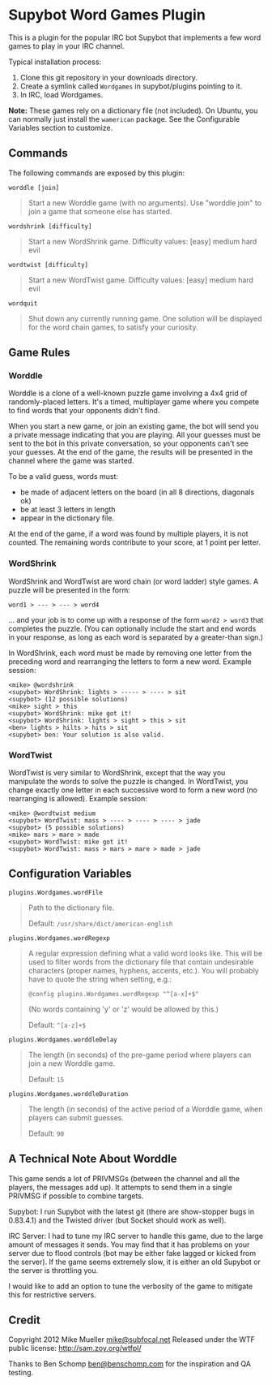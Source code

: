 Supybot Word Games Plugin
=========================

This is a plugin for the popular IRC bot Supybot that implements a few
word games to play in your IRC channel.

Typical installation process:

1. Clone this git repository in your downloads directory.
2. Create a symlink called `Wordgames` in supybot/plugins pointing to it.
3. In IRC, load Wordgames.

**Note:** These games rely on a dictionary file (not included).  On
Ubuntu, you can normally just install the `wamerican` package.  See
the Configurable Variables section to customize.

Commands
--------

The following commands are exposed by this plugin:

`worddle [join]`

> Start a new Worddle game (with no arguments). Use "worddle join"
> to join a game that someone else has started.

`wordshrink [difficulty]`

> Start a new WordShrink game.  Difficulty values: [easy] medium hard evil

`wordtwist [difficulty]`

> Start a new WordTwist game.  Difficulty values: [easy] medium hard evil

`wordquit`

> Shut down any currently running game. One solution will be displayed for
> the word chain games, to satisfy your curiosity.

Game Rules
----------

### Worddle

Worddle is a clone of a well-known puzzle game involving a 4x4 grid of
randomly-placed letters.  It's a timed, multiplayer game where you compete
to find words that your opponents didn't find.

When you start a new game, or join an existing game, the bot will send you a
private message indicating that you are playing.  All your guesses must be
sent to the bot in this private conversation, so your opponents can't see your
guesses.  At the end of the game, the results will be presented in the channel
where the game was started.

To be a valid guess, words must:

* be made of adjacent letters on the board (in all 8 directions, diagonals ok)
* be at least 3 letters in length
* appear in the dictionary file.

At the end of the game, if a word was found by multiple players, it is not
counted.  The remaining words contribute to your score, at 1 point per letter.

### WordShrink

WordShrink and WordTwist are word chain (or word ladder) style games.
A puzzle will be presented in the form:

    word1 > --- > --- > word4

... and your job is to come up with a response of the form `word2 > word3`
that completes the puzzle.  (You can optionally include the start and end
words in your response, as long as each word is separated by a greater-than
sign.)

In WordShrink, each word must be made by removing one letter from the
preceding word and rearranging the letters to form a new word.  Example
session:

    <mike> @wordshrink
    <supybot> WordShrink: lights > ----- > ---- > sit
    <supybot> (12 possible solutions)
    <mike> sight > this
    <supybot> WordShrink: mike got it!
    <supybot> WordShrink: lights > sight > this > sit
    <ben> lights > hilts > hits > sit
    <supybot> ben: Your solution is also valid.

### WordTwist

WordTwist is very similar to WordShrink, except that the way you manipulate
the words to solve the puzzle is changed.  In WordTwist, you change exactly
one letter in each successive word to form a new word (no rearranging is
allowed).  Example session:

    <mike> @wordtwist medium
    <supybot> WordTwist: mass > ---- > ---- > ---- > jade
    <supybot> (5 possible solutions)
    <mike> mars > mare > made
    <supybot> WordTwist: mike got it!
    <supybot> WordTwist: mass > mars > mare > made > jade

Configuration Variables
-----------------------

`plugins.Wordgames.wordFile`

> Path to the dictionary file.
>  
> Default: `/usr/share/dict/american-english`

`plugins.Wordgames.wordRegexp`

> A regular expression defining what a valid word looks like.  This will
> be used to filter words from the dictionary file that contain undesirable
> characters (proper names, hyphens, accents, etc.).  You will probably have
> to quote the string when setting, e.g.:
>
>     @config plugins.Wordgames.wordRegexp "^[a-x]+$"
>
> (No words containing 'y' or 'z' would be allowed by this.)
>
> Default: `^[a-z]+$`

`plugins.Wordgames.worddleDelay`

> The length (in seconds) of the pre-game period where players can join a
> new Worddle game.
>
> Default: `15`

`plugins.Wordgames.worddleDuration`

> The length (in seconds) of the active period of a Worddle game, when
> players can submit guesses.
>
> Default: `90`

A Technical Note About Worddle
------------------------------

This game sends a lot of PRIVMSGs (between the channel and all the players,
the messages add up).  It attempts to send them in a single PRIVMSG if
possible to combine targets.

Supybot: I run Supybot with the latest git (there are show-stopper bugs in
0.83.4.1) and the Twisted driver (but Socket should work as well).

IRC Server: I had to tune my IRC server to handle this game, due to the large
amount of messages it sends.  You may find that it has problems on your server
due to flood controls (bot may be either fake lagged or kicked from the
server).  If the game seems extremely slow, it is either an old Supybot or the
server is throttling you.

I would like to add an option to tune the verbosity of the game to mitigate
this for restrictive servers.

Credit
------

Copyright 2012 Mike Mueller <mike@subfocal.net>
Released under the WTF public license: http://sam.zoy.org/wtfpl/

Thanks to Ben Schomp <ben@benschomp.com> for the inspiration and QA testing.
